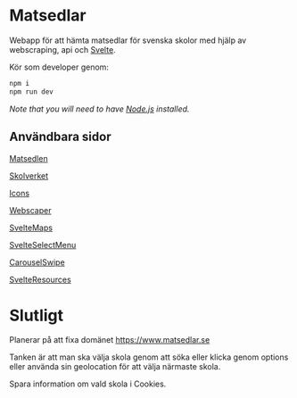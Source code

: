 # Matsedlar

Webapp för att hämta matsedlar för svenska skolor med hjälp av webscraping, api och [Svelte](https://svelte.dev/).

Kör som developer genom:
```bash
npm i
npm run dev
```

*Note that you will need to have [Node.js](https://nodejs.org) installed.*



## Användbara sidor

[Matsedlen](https://webmenu.foodit.se/)

[Skolverket](https://www.skolverket.se/om-oss/oppna-data)

[Icons](https://www.svelte-icons.gibdig.com/)

[Webscaper](https://webscraper.io/)

[SvelteMaps](https://github.com/beyonk-adventures/svelte-googlemaps)

[SvelteSelectMenu](https://github.com/rob-balfre/svelte-select)

[CarouselSwipe](https://github.com/SharifClick/svelte-swipe)


[SvelteResources](https://awesomeopensource.com/project/ryanatkn/awesome-svelte-resources#components-and-libraries)
# Slutligt

Planerar på att fixa domänet https://www.matsedlar.se

Tanken är att man ska välja skola genom att söka eller klicka genom options eller använda sin geolocation för att välja närmaste skola.

Spara information om vald skola i Cookies.

